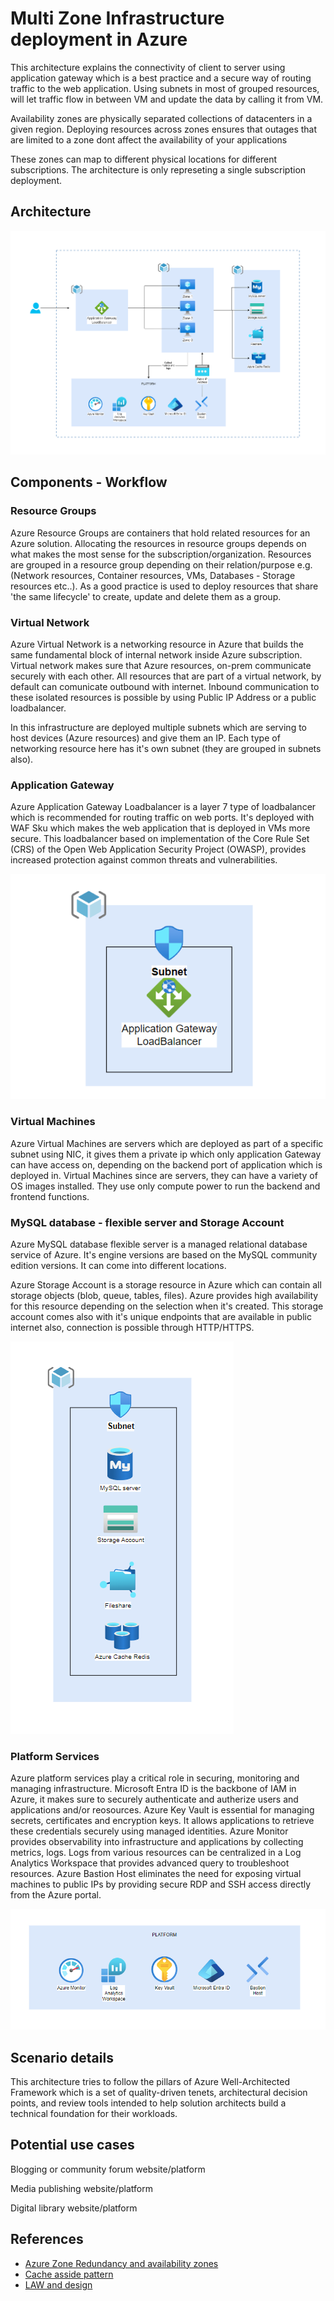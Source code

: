 
# Multi Zone Infrastructure deployment in Azure

This architecture explains the connectivity of client to server using application gateway which is a best practice and a secure way of routing traffic to the web application. Using subnets in most of grouped resources, will let traffic flow in between VM and update the data by calling it from VM.

Availability zones are physically separated collections of datacenters in a given region. Deploying resources across zones ensures that outages that are limited to a zone dont affect the availability of your applications

These zones can map to different physical locations for different subscriptions. The architecture is only represeting a single subscription deployment.

## Architecture

![multi-zone-azure-infrastructure-deployment.png](components/multi-zone-azure-infrastructure-deployment.png)


## Components - Workflow

### Resource Groups

Azure Resource Groups are containers that hold related resources for an Azure solution. Allocating the resources in resource groups depends on what makes the most sense for the subscription/organization. Resources are grouped in a resource group depending on their relation/purpose e.g. (Network resources, Container resources, VMs, Databases - Storage resources etc..). As a good practice is used to deploy resources that share 'the same lifecycle' to create, update and delete them as a group.


### Virtual Network

Azure Virtual Network is a networking resource in Azure that builds the same fundamental block of internal network inside Azure subscription. Virtual network makes sure that Azure resources, on-prem communicate securely with each other. All resources that are part of a virtual network, by default can comunicate outbound with internet. Inbound communication to these isolated resources is possible by using Public IP Address or a public loadbalancer.

In this infrastructure are deployed multiple subnets which are serving to host devices (Azure resources) and give them an IP. Each type of networking resource here has it's own subnet (they are grouped in subnets also).

### Application Gateway

Azure Application Gateway Loadbalancer is a layer 7 type of loadbalancer which is recommended for routing traffic on web ports. It's deployed with WAF Sku which makes the web application that is deployed in VMs more secure. This loadbalancer based on implementation of the Core Rule Set (CRS) of the Open Web Application Security Project (OWASP), provides increased protection against common threats and vulnerabilities.

![application-gateway.png](components/application-gateway.png)

### Virtual Machines

Azure Virtual Machines are servers which are deployed as part of a specific subnet using NIC, it gives them a private ip which only application Gateway can have access on, depending on the backend port of application which is deployed in. Virtual Machines since are servers, they can have a variety of OS images installed. They use only compute power to run the backend and frontend functions.

### MySQL database - flexible server and Storage Account

Azure MySQL database flexible server is a managed relational database service of Azure. It's engine versions are based on the MySQL community edition versions. It can come into different locations.

Azure Storage Account is a storage resource in Azure which can contain all storage objects (blob, queue, tables, files). Azure provides high availability for this resource depending on the selection when it's created. This storage account comes also with it's unique endpoints that are available in public internet also, connection is possible through HTTP/HTTPS.

![storage-data.png](components/storage-data.png)

### Platform Services

Azure platform services play a critical role in securing, monitoring and managing infrastructure. Microsoft Entra ID is the backbone of IAM in Azure, it makes sure to securely authenticate and autherize users and applications and/or reosources. Azure Key Vault is essential for managing secrets, certificates and encryption keys. It allows applications to retrieve these credentials securely using managed identities. Azure Monitor provides observability into infrastructure and applications by collecting metrics, logs. Logs from various resources can be centralized in a Log Analytics Workspace that provides advanced query to troubleshoot resources. Azure Bastion Host eliminates the need for exposing virtual machines to public IPs by providing secure RDP and SSH access directly from the Azure portal.

![platform.png](components/platform.png)


## Scenario details

This architecture tries to follow the pillars of Azure Well-Architected Framework which is a set of quality-driven tenets, architectural decision points, and review tools intended to help solution architects build a technical foundation for their workloads.

## Potential use cases

Blogging or community forum website/platform

Media publishing website/platform

Digital library website/platform

## References

 - [Azure Zone Redundancy and availability zones](https://bulldogjob.com/news/449-how-to-write-a-good-readme-for-your-github-project)
 - [Cache asside pattern](https://learn.microsoft.com/en-us/azure/architecture/patterns/cache-aside)
 - [LAW and design](https://learn.microsoft.com/en-us/azure/azure-monitor/logs/workspace-design)